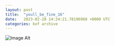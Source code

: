 ```yaml
---
layout:	post
title:	"youll_be_fine_16"
date:	2023-02-28 14:24:21.78196968 +0000 UTC
categories:	kof archive
---
```


![Image Alt](https://k0f.github.io/assets/youll_be_fine_16.png)